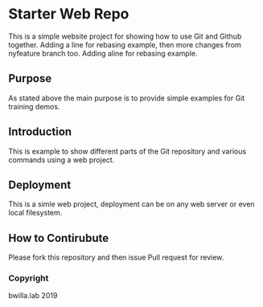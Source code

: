 # Starter Web Repo

This is a simple website project for showing how to use Git and Github together. Adding a line for rebasing example, then more changes from nyfeature branch too. Adding  aline for rebasing example.

## Purpose

As stated above the main purpose is to provide simple examples for Git training demos.

## Introduction

This is example to show different parts of the Git repository and various commands using a web project.

## Deployment

This is a simle web project, deployment can be on any web server or even local filesystem.

## How to Contirubute

Please fork this repository and then issue Pull request for review.

### Copyright

bwilla.lab 2019